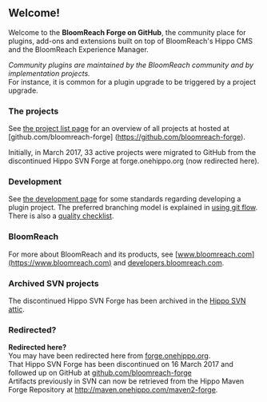 
## Welcome!

Welcome to the **BloomReach Forge on GitHub**, the community place for plugins, add-ons and extensions built on top of 
BloomReach's Hippo CMS and the BloomReach Experience Manager.

_Community plugins are maintained by the BloomReach community and by implementation projects._ <br/>
For instance, it is common for a plugin upgrade to be triggered by a project upgrade.

### The projects
See [the project list page](project-list.html) for an overview of all projects at hosted at [github.com/bloomreach-forge]
(https://github.com/bloomreach-forge).

Initially, in March 2017, 33 active projects were migrated to GitHub from the discontinued Hippo SVN Forge 
at forge.onehippo.org (now redirected here).

### Development
See [the development page](development.html) for some standards regarding developing a plugin project. The preferred 
branching model is explained in [using git flow](using-git-flow.html). There is also a [quality checklist](checklist.html). 

### BloomReach
For more about BloomReach and its products, see [www.bloomreach.com](https://www.bloomreach.com)
and [developers.bloomreach.com](https://developers.bloomreach.com). 

### Archived SVN projects
The discontinued Hippo SVN Forge has been archived in the [Hippo SVN attic](http://svn.onehippo.org/repos/hippo/attic/forge/).

### Redirected?
<p class="alert alert-success">
    <b>Redirected here?</b><br/>
    You may have been redirected here from <a href="https://forge.onehippo.org">forge.onehippo.org</a>.<br/>
    That Hippo SVN Forge has been discontinued on 16 March 2017 and followed up on GitHub at <a href="https://github.com/bloomreach-forge">github.com/bloomreach-forge</a><br/>
    Artifacts previously in SVN can now be retrieved from the Hippo Maven Forge Repository at <a href="http://maven.onehippo.com/maven2-forge/">http://maven.onehippo.com/maven2-forge</a>.
</p>

